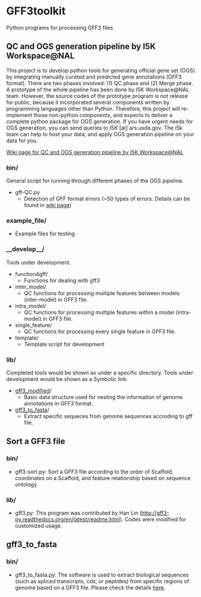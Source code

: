 # GFF3toolkit
Python programs for processing GFF3 files

## QC and OGS generation pipeline by I5K Workspace@NAL
This project is to develop python tools for generating official gene set (OGS) by integrating manually curated and predicted gene annotations (GFF3 format). There are two phases involved: (1) QC phase and (2) Merge phase. A prototype of the whole pipeline has been done by I5K Workspace@NAL team. However, the source codes of the prototype program is not release for public, because it incorporated several components written by programming languages other than Python. Therefore, this project will re-implement those non-python components, and expects to deliver a complete python package for OGS generation. If you have urgent needs for OGS generation, you can send queries to I5K [at] ars.usda.gov. The i5k team can help to host your data, and apply OGS generation pipeline on your data for you.

[Wiki page for QC and OGS generation pipeline by I5K Workspace@NAL](https://github.com/NAL-i5K/I5KNAL_OGS/wiki)

### bin/
General script for running through different phases of the OGS pipeline.
* gff-QC.py
    - Detection of GFF format errors (~50 types of errors. Details can be found in [wiki page](https://github.com/NAL-i5K/I5KNAL_OGS/wiki/QC-phase))

### example_file/
* Example files for testing

### \_\_develop\_\_/
Tools under development.
* function4gff/
    - Functions for dealing with gff3
* inter_model/
    - QC functions for processing multiple features between models (inter-model) in GFF3 file.
* intra_model/
    - QC functions for processing multiple features within a model (intra-model) in GFF3 file.
* single_feature/
    - QC functions for processing every single feature in GFF3 file.
* template/
    - Template script for development

### lib/
Completed tools would be shown as under a specific directory. Tools under development would be shown as a Symbolic link.
* [gff3_modified](https://github.com/NAL-i5K/I5KNAL_OGS/tree/I5KNAL_OGS/lib/gff3_modified)/
    - Basic data structure used for nesting the information of genome annotations in GFF3 format.
* [gff3_to_fasta](https://github.com/NAL-i5K/I5KNAL_OGS/tree/I5KNAL_OGS/lib/gff3_to_fasta)/
    - Extract specific sequeces from genome sequences accroding to gff file.

## Sort a GFF3 file

### bin/

* gff3-sort.py: Sort a GFF3 file according to the order of Scaffold, coordinates on a Scaffold, and feature relationship based on sequence ontology

### lib/
* gff3.py: This program was contributed by Han Lin (http://gff3-py.readthedocs.org/en/latest/readme.html). Codes were modified for customized usage.
 
## gff3_to_fasta

### bin/
* gff3_to_fasta.py: The software is used to extract biological sequences (such as spliced transcripts, cds, or peptides) from specific regions of genome based on a GFF3 file. Please check the details [here](https://github.com/NAL-i5K/GFF3toolkit/tree/master/lib/gff3_to_fasta).

